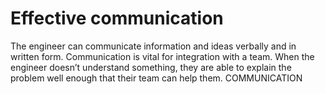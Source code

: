 # Effective communication

The engineer can communicate information and ideas verbally and in written form. Communication is vital for integration with a team. When the engineer doesn’t understand something, they are able to explain the problem well enough that their team can help them.
COMMUNICATION	
